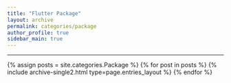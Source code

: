 ```yaml
---
title: "Flutter Package"
layout: archive
permalink: categories/package
author_profile: true
sidebar_main: true
---
```


<!-- 공백이 포함되어 있는 카테고리 이름의 경우 site.categories.['a b c'] 이런식으로! -->

***


{% assign posts = site.categories.Package %}
{% for post in posts %} {% include archive-single2.html type=page.entries_layout %} {% endfor %}
